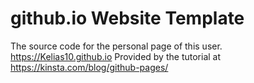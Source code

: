 # github.io Website Template
The source code for the personal page of this user.
https://Kelias10.github.io
Provided by the tutorial at https://kinsta.com/blog/github-pages/
